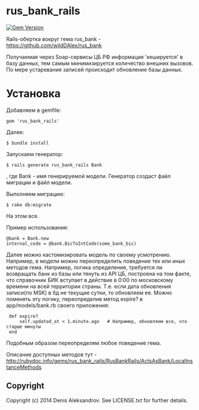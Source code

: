 rus_bank_rails
==============

[![Gem Version](https://badge.fury.io/rb/rus_bank_rails.png)](http://badge.fury.io/rb/rus_bank_rails)

Rails-обертка вокруг гема rus_bank - https://github.com/wildDAlex/rus_bank

Получаемая через Soap-сервисы ЦБ РФ информация 'кешируется' в базу данных, тем самым минимизируется количество
внешних вызовов. По мере устаревания записей происходит обновление базы данных.

# Установка

Добавляем в gemfile:

    gem 'rus_bank_rails'

Далее:

    $ bundle install

Запускаем генератор:

    $ rails generate rus_bank_rails Bank

, где Bank - имя генерируемой модели.
Генератор создаст файл миграции и файл модели.

Выполняем миграцию:

    $ rake db:migrate

На этом все.

Пример использования:

    @bank = Bank.new
    internal_code = @bank.BicToIntCode(some_bank_bic)

Далее можно кастомизировать модель по своему усмотрению. Например, в модели можно переопределить поведение тех или иных методов гема. Например, логика определения, требуется ли возвращать банк из базы или тянуть из API ЦБ, построена на том факте, что справочник БИК вступает в действие в 0:00 по московскому времени на всей территории страны. Т.е. если дата обновления записи(по MSK) в бд не текущие сутки, то обновляем ее. Можно поменять эту логику, переопределив метод expire? в app/models/bank.rb своего приложения:

     def expire?
         self.updated_at < 1.minute.ago   # Например, обновляем все, что старше минуты
     end

Подобным образом переопределям любое поведение гема.


Описание доступных методов тут - http://rubydoc.info/gems/rus_bank_rails/RusBankRails/ActsAsBank/LocalInstanceMethods

## Copyright

Copyright (c) 2014 Denis Aleksandrov. See LICENSE.txt for
further details.